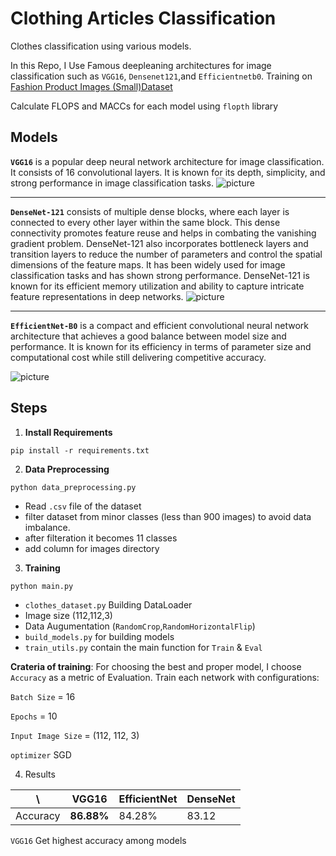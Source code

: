 # Clothing Articles Classification 
Clothes classification using various models. 

In this Repo, I Use Famous deepleaning architectures for image classification such as  `VGG16`, `Densenet121`,and `Efficientnetb0`.
 Training on 
 [Fashion Product Images (Small)Dataset](https://www.kaggle.com/datasets/paramaggarwal/fashion-product-images-small)


Calculate FLOPS and MACCs for each model using `flopth` library
## Models
**`VGG16`** is a popular deep neural network architecture for image classification. It consists of 16 convolutional layers. It is known for its depth, simplicity, and strong performance in image classification tasks.
![picture](https://neurohive.io/wp-content/uploads/2018/11/vgg16-1-e1542731207177.png)

------------------------------------


**`DenseNet-121`** consists of multiple dense blocks, where each layer is connected to every other layer within the same block. This dense connectivity promotes feature reuse and helps in combating the vanishing gradient problem. DenseNet-121 also incorporates bottleneck layers and transition layers to reduce the number of parameters and control the spatial dimensions of the feature maps. It has been widely used for image classification tasks and has shown strong performance. DenseNet-121 is known for its efficient memory utilization and ability to capture intricate feature representations in deep networks.
![picture](https://miro.medium.com/v2/resize:fit:678/1*u4hyohOF9SIRRLBAzqYXfQ.jpeg)

------------------------------------



**`EfficientNet-B0`** is a compact and efficient convolutional neural network architecture that achieves a good balance between model size and performance. It is known for its efficiency in terms of parameter size and computational cost while still delivering competitive accuracy.

![picture](https://wisdomml.in/wp-content/uploads/2023/03/eff_banner.png)



## Steps
1. **Install Requirements**
```shell
pip install -r requirements.txt
```
2. **Data Preprocessing**
```shell
python data_preprocessing.py
```

  * Read `.csv` file of the dataset 
  * filter dataset from minor classes (less than 900 images) to avoid data imbalance.
  * after filteration it becomes 11 classes
  * add column for images directory
3. **Training** 
```shell
python main.py
```
  * `clothes_dataset.py` Building DataLoader
  * Image size (112,112,3)
  * Data Augumentation (`RandomCrop`,`RandomHorizontalFlip`)
  * `build_models.py` for building models  
  * `train_utils.py` contain the main function for `Train` & `Eval`

  **Crateria of training**:
For choosing the best and proper model, I choose `Accuracy` as a metric of Evaluation.
Train each network with configurations:

  `Batch Size` = 16

  `Epochs` = 10

  `Input Image Size` = (112, 112, 3)

  `optimizer` SGD

4. Results


 \  | VGG16 | EfficientNet | DenseNet
--- | --- | --- | ---
Accuracy | **86.88%**| 84.28%|83.12

`VGG16` Get highest accuracy among models
